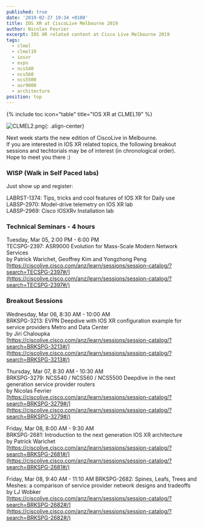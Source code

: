 ```yaml
---
published: true
date: '2019-02-27 19:34 +0100'
title: IOS XR at CiscoLive Melbourne 2019
author: Nicolas Fevrier
excerpt: IOS XR related content at Cisco Live Melbourne 2019
tags:
  - clmel
  - clmel19
  - iosxr
  - evpn
  - ncs540
  - ncs560
  - ncs5500
  - asr9000
  - architecture
position: top
---
```

{% include toc icon="table" title="IOS XR at CLMEL19" %}  

![CLMEL2.png]({{site.baseurl}}/images/CLMEL2.png){: .align-center}

Next week starts the new edition of CiscoLive in Melbourne.  
If you are interested in IOS XR related topics, the following breakout sessions and techtorials may be of interest (in chronological order).  
Hope to meet you there :)  

### WISP (Walk in Self Paced labs)

Just show up and register:

LABRST-1374: Tips, tricks and cool features of IOS XR for Daily use  
LABSP-2970: Model-drive telemetry on IOS XR lab  
LABSP-2969:  Cisco IOSXRv Installation lab

### Technical Seminars - 4 hours

Tuesday, Mar 05, 2:00 PM - 6:00 PM  
TECSPG-2397: ASR9000 Evolution for Mass-Scale Modern Network Services  
by Patrick Warichet, Geoffrey Kim and Yongzhong Peng  
[https://ciscolive.cisco.com/anz/learn/sessions/session-catalog/?search=TECSPG-2397#/](https://ciscolive.cisco.com/anz/learn/sessions/session-catalog/?search=TECSPG-2397#/)

### Breakout Sessions

Wednesday, Mar 06, 8:30 AM - 10:00 AM  
BRKSPG-3213: EVPN Deepdive with IOS XR configuration example for service providers Metro and Data Center  
by Jiri Chaloupka  
[https://ciscolive.cisco.com/anz/learn/sessions/session-catalog/?search=BRKSPG-3213#/](https://ciscolive.cisco.com/anz/learn/sessions/session-catalog/?search=BRKSPG-3213#/)

Thursday, Mar 07, 8:30 AM - 10:30 AM  
BRKSPG-3279: NCS540 / NCS560 / NCS5500 Deepdive in the next generation service provider routers  
by Nicolas Fevrier  
[https://ciscolive.cisco.com/anz/learn/sessions/session-catalog/?search=BRKSPG-3279#/](https://ciscolive.cisco.com/anz/learn/sessions/session-catalog/?search=BRKSPG-3279#/)

Friday, Mar 08, 8:00 AM - 9:30 AM  
BRKSPG-2681: Introduction to the next generation IOS XR architecture  
by Patrick Warichet  
[https://ciscolive.cisco.com/anz/learn/sessions/session-catalog/?search=BRKSPG-2681#/](https://ciscolive.cisco.com/anz/learn/sessions/session-catalog/?search=BRKSPG-2681#/)

Friday, Mar 08, 9:40 AM - 11:10 AM
BRKSPG-2682: Spines, Leafs, Trees and Meshes: a comparison of service provider network designs and tradeoffs  
by LJ Wobker  
[https://ciscolive.cisco.com/anz/learn/sessions/session-catalog/?search=BRKSPG-2682#/](https://ciscolive.cisco.com/anz/learn/sessions/session-catalog/?search=BRKSPG-2682#/)